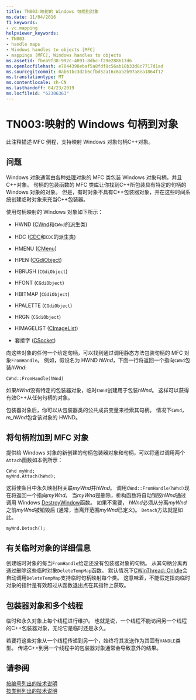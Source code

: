 ```yaml
---
title: TN003:映射的 Windows 句柄到对象
ms.date: 11/04/2016
f1_keywords:
- vc.mapping
helpviewer_keywords:
- TN003
- handle maps
- Windows handles to objects [MFC]
- mappings [MFC], Windows handles to objects
ms.assetid: fbea9f38-992c-4091-8dbc-f29e288617d6
ms.openlocfilehash: e7844398ebaf5a8fdf8c56ab18b33d8c7717d1ad
ms.sourcegitcommit: 0ab61bc3d2b6cfbd52a16c6ab2b97a8ea1864f12
ms.translationtype: MT
ms.contentlocale: zh-CN
ms.lasthandoff: 04/23/2019
ms.locfileid: "62306363"
---
```

# <a name="tn003-mapping-of-windows-handles-to-objects"></a>TN003:映射的 Windows 句柄到对象

此注释描述 MFC 例程，支持映射 Windows 对象句柄C++对象。

## <a name="the-problem"></a>问题

Windows 对象通常由各种[处理](/windows/desktop/WinProg/windows-data-types)对象的 MFC 类包装 Windows 对象句柄，并且C++对象。 句柄的包装函数的 MFC 类库让你找到C++所包装具有特定的句柄的 Windows 对象的对象。 但是，有时对象不具有C++包装器对象，并在这些时间系统创建临时对象来充当C++包装器。

使用句柄映射的 Windows 对象如下所示：

- HWND ([CWnd](../mfc/reference/cwnd-class.md)和`CWnd`的派生类)

- HDC ([CDC](../mfc/reference/cdc-class.md)和`CDC`的派生类)

- HMENU ([CMenu](../mfc/reference/cmenu-class.md))

- HPEN ([CGdiObject](../mfc/reference/cgdiobject-class.md))

- HBRUSH (`CGdiObject`)

- HFONT (`CGdiObject`)

- HBITMAP (`CGdiObject`)

- HPALETTE (`CGdiObject`)

- HRGN (`CGdiObject`)

- HIMAGELIST ([CImageList](../mfc/reference/cimagelist-class.md))

- 套接字 ([CSocket](../mfc/reference/csocket-class.md))

向这些对象的任何一个给定句柄，可以找到通过调用静态方法包装句柄的 MFC 对象`FromHandle`。 例如，假设名为 HWND *hWnd*，下面一行将返回一个指向`CWnd`包装*hWnd*:

```
CWnd::FromHandle(hWnd)
```

如果*hWnd*没有特定的包装器对象，临时`CWnd`创建用于包装*hWnd*。 这样可以获得有效C++从任何句柄的对象。

包装器对象后，你可以从包装器类的公共成员变量来检索其句柄。 情况下`CWnd`， *m_hWnd*包含该对象的 HWND。

## <a name="attaching-handles-to-mfc-objects"></a>将句柄附加到 MFC 对象

提供给 Windows 对象的新创建的句柄包装器对象和句柄，可以将通过调用两个`Attach`函数如本例所示：

```
CWnd myWnd;
myWnd.Attach(hWnd);
```

这将使条目中永久映射相关联*myWnd*并*hWnd*。 调用`CWnd::FromHandle(hWnd)`现在将返回一个指向*myWnd*。 当*myWnd*是删除，析构函数将自动销毁*hWnd*通过调用 Windows [DestroyWindow](/windows/desktop/api/winuser/nf-winuser-destroywindow)函数。 如果不需要， *hWnd*必须从分离*myWnd*之前*myWnd*被销毁后 (通常，当离开范围*myWnd*已定义)。 `Detach`方法就是如此。

```
myWnd.Detach();
```

## <a name="more-about-temporary-objects"></a>有关临时对象的详细信息

创建临时对象的每当`FromHandle`给定还没有包装器对象的句柄。 从其句柄分离再通过删除这些临时对象`DeleteTempMap`函数。 默认情况下[CWinThread::OnIdle](../mfc/reference/cwinthread-class.md#onidle)会自动调用`DeleteTempMap`支持临时句柄映射每个类。 这意味着，不能假定指向临时对象的指针是有效超过从函数退出点在其指针上获取。

## <a name="wrapper-objects-and-multiple-threads"></a>包装器对象和多个线程

临时和永久对象上每个线程进行维护。 也就是说，一个线程不能访问另一个线程的C++包装器对象，无论它是临时还是永久。

若要将这些对象从一个线程传递到另一个，始终将其发送作为其固有`HANDLE`类型。 传递C++到另一个线程中的包装器对象通常会导致意外的结果。

## <a name="see-also"></a>请参阅

[按编号列出的技术说明](../mfc/technical-notes-by-number.md)<br/>
[按类别列出的技术说明](../mfc/technical-notes-by-category.md)
